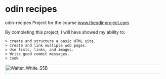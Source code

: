 # odin recipes
odin-recipes Project for the course www.theodinproject.com 

By completing this project, I will have showed my ability to:

    > create and structure a basic HTML site.
    > Create and link multiple web pages.
    > Use lists, links, and images.
    > Write good commit messages.
    > cook 
<img src="https://github.com/user-attachments/assets/a413ba80-0fd6-4be2-9c9a-36007c27d4c6" alt="Walter_White_S5B" width="3220" height="30">
